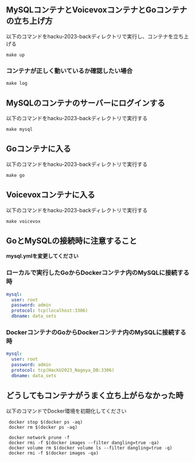## MySQLコンテナとVoicevoxコンテナとGoコンテナの立ち上げ方
以下のコマンドをhacku-2023-backディレクトリで実行し、コンテナを立ち上げる
```
make up
```
### コンテナが正しく動いているか確認したい場合
```
make log
```

## MySQLのコンテナのサーバーにログインする
以下のコマンドをhacku-2023-backディレクトリで実行する
```
make mysql
```

## Goコンテナに入る
以下のコマンドをhacku-2023-backディレクトリで実行する
```
make go
```

## Voicevoxコンテナに入る
以下のコマンドをhacku-2023-backディレクトリで実行する
```
make voicevox
```

## GoとMySQLの接続時に注意すること
**mysql.ymlを変更してください**
### ローカルで実行したGoからDockerコンテナ内のMySQLに接続する時

```mysql.yml
mysql:
  user: root
  password: admin
  protocol: tcp(localhost:3306)
  dbname: data_sets
```

### DockerコンテナのGoからDockerコンテナ内のMySQLに接続する時
```mysql.yml
mysql:
  user: root
  password: admin
  protocol: tcp(HackU2023_Nagoya_DB:3306)
  dbname: data_sets
```


## どうしてもコンテナがうまく立ち上がらなかった時
以下のコマンドでDocker環境を初期化してください
```
 docker stop $(docker ps -aq)
 docker rm $(docker ps -aq)
 
 docker network prune -f
 docker rmi -f $(docker images --filter dangling=true -qa)
 docker volume rm $(docker volume ls --filter dangling=true -q)
 docker rmi -f $(docker images -qa)
```
